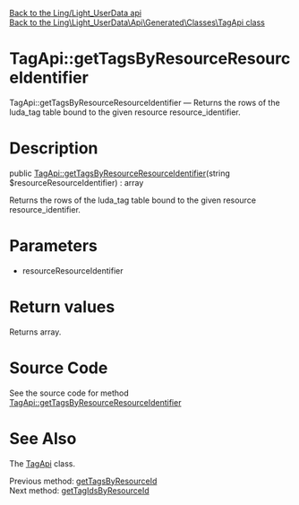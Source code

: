 [Back to the Ling/Light_UserData api](https://github.com/lingtalfi/Light_UserData/blob/master/doc/api/Ling/Light_UserData.md)<br>
[Back to the Ling\Light_UserData\Api\Generated\Classes\TagApi class](https://github.com/lingtalfi/Light_UserData/blob/master/doc/api/Ling/Light_UserData/Api/Generated/Classes/TagApi.md)


TagApi::getTagsByResourceResourceIdentifier
================



TagApi::getTagsByResourceResourceIdentifier — Returns the rows of the luda_tag table bound to the given resource resource_identifier.




Description
================


public [TagApi::getTagsByResourceResourceIdentifier](https://github.com/lingtalfi/Light_UserData/blob/master/doc/api/Ling/Light_UserData/Api/Generated/Classes/TagApi/getTagsByResourceResourceIdentifier.md)(string $resourceResourceIdentifier) : array




Returns the rows of the luda_tag table bound to the given resource resource_identifier.




Parameters
================


- resourceResourceIdentifier

    


Return values
================

Returns array.








Source Code
===========
See the source code for method [TagApi::getTagsByResourceResourceIdentifier](https://github.com/lingtalfi/Light_UserData/blob/master/Api/Generated/Classes/TagApi.php#L234-L245)


See Also
================

The [TagApi](https://github.com/lingtalfi/Light_UserData/blob/master/doc/api/Ling/Light_UserData/Api/Generated/Classes/TagApi.md) class.

Previous method: [getTagsByResourceId](https://github.com/lingtalfi/Light_UserData/blob/master/doc/api/Ling/Light_UserData/Api/Generated/Classes/TagApi/getTagsByResourceId.md)<br>Next method: [getTagIdsByResourceId](https://github.com/lingtalfi/Light_UserData/blob/master/doc/api/Ling/Light_UserData/Api/Generated/Classes/TagApi/getTagIdsByResourceId.md)<br>


